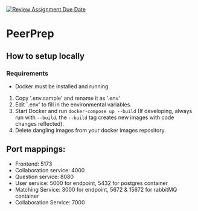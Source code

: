[![Review Assignment Due Date](https://classroom.github.com/assets/deadline-readme-button-24ddc0f5d75046c5622901739e7c5dd533143b0c8e959d652212380cedb1ea36.svg)](https://classroom.github.com/a/6BOvYMwN)
# PeerPrep

## How to setup locally
### Requirements
- Docker must be installed and running

1. Copy '.env.sample' and rename it as '.env'
2. Edit `.env' to fill in the environmental variables.
3. Start Docker and run `docker-compose up --build` (If developing, always run with `--build`. the `--build` tag creates new images with code changes reflected).
4. Delete dangling images from your docker images repository.

## Port mappings:
- Frontend: 5173
- Collaboration service: 4000
- Question service: 8080
- User service: 5000 for endpoint, 5432 for postgres container
- Matching Service: 3000 for endpoint, 5672 & 15672 for rabbitMQ container
- Collaboration Service: 7000